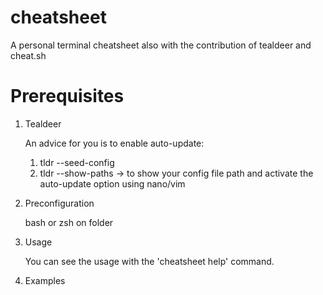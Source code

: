 # cheatsheet
A personal terminal cheatsheet also with the contribution of tealdeer and cheat.sh


# Prerequisites
1. Tealdeer
   
   An advice for you is to enable auto-update:
     1. tldr --seed-config
     2. tldr --show-paths -> to show your config file path and activate the auto-update option using nano/vim
  
3. Preconfiguration

   bash or zsh on folder

4. Usage
   
   You can see the usage with the 'cheatsheet help' command.

7. Examples
  
